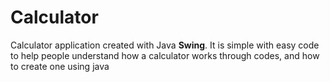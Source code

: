 # Calculator
Calculator application created with Java **Swing**. It is simple with easy code to help people understand how a calculator works through codes, and how to create one using java






